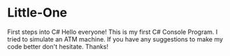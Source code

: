 # Little-One
First steps into C#
Hello everyone! This is my first C# Console Program. I tried to simulate an ATM machine. If you have any suggestions to make my code better don't hesitate. Thanks!

